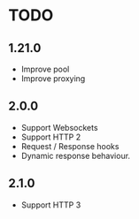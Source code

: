 # TODO

1.21.0
------

- Improve pool
- Improve proxying

2.0.0
-----
- Support Websockets 
- Support HTTP 2
- Request / Response hooks
- Dynamic response behaviour.

2.1.0
-----
- Support HTTP 3
